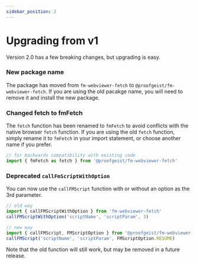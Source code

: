 ```yaml
---
sidebar_position: 2
---
```


# Upgrading from v1

Version 2.0 has a few breaking changes, but upgrading is easy.

### New package name
The package has moved from `fm-webviewer-fetch` to `@proofgeist/fm-webviewer-fetch`. If you are using the old pacakge name, you will need to remove it and install the new package.

### Changed fetch to fmFetch
The `fetch` function has been renamed to `fmFetch` to avoid conflicts with the native browser `fetch` function. If you are using the old `fetch` function, simply rename it to `fmFetch` in your import statement, or choose another name if you prefer.

```ts
// for backwards compatibility with existing code
import { fmFetch as fetch } from '@proofgeist/fm-webviewer-fetch'
```


### Deprecated `callFmScriptWithOption`
You can now use the `callFMScript` function with or without an option as the 3rd parameter.

```ts
// old way
import { callFMScriptWithOption } from 'fm-webviewer-fetch'
callFMScriptWithOption('scriptName', 'scriptParam', 3)

// new way
import { callFMScript, FMScriptOption } from '@proofgeist/fm-webviewer-fetch'
callFMScript('scriptName', 'scriptParam', FMScriptOption.RESUME)
```
Note that the old function will still work, but may be removed in a future release.